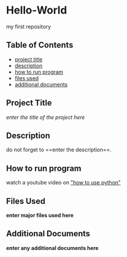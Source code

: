 # Hello-World
my first repository

## Table of Contents
- [project title](#project-title)
- [description](#desciption)
- [how to run program](#how-to-run-program)
- [files used](#files-used)
- [additional documents](#additional-documents)

## Project Title
*enter the title of the project here*

## Description
do not forget to ==enter the description==. 

## How to run program
watch a youtube video on ["how to use python"](https://youtu.be/b093aqAZiPU?si=cxEbBd4-Pl90aWla)

## Files Used
**enter major files used here**

## Additional Documents
**enter any additional documents here**
